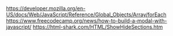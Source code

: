 https://developer.mozilla.org/en-US/docs/Web/JavaScript/Reference/Global_Objects/Array/forEach
https://www.freecodecamp.org/news/how-to-build-a-modal-with-javascript/
https://html-shark.com/HTML/ShowHideSections.htm